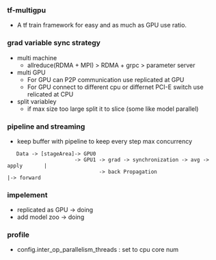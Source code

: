 ### tf-multigpu 
- A tf train framework for easy and as much as GPU use ratio.

### grad variable sync strategy
- multi machine
   - allreduce(RDMA + MPI) > RDMA + grpc > parameter server
- multi GPU
   - For GPU can P2P communication use replicated at GPU
   - For GPU connect to different cpu or differnet PCI-E switch use relicated at CPU
- split variabley
   - if max size too large split it to slice (some like model parallel)

### pipeline and streaming 
- keep buffer with pipeline to keep every step max concurrency
```
   Data -> [stageArea]-> GPU0
                      -> GPU1 -> grad -> synchronization -> avg -> apply       |
                              -> back Propagation                        |-> forward 
```



### impelement
 - replicated as GPU -> doing
 - add model zoo     -> doing

### profile
- config.inter_op_parallelism_threads : set to cpu core num 
